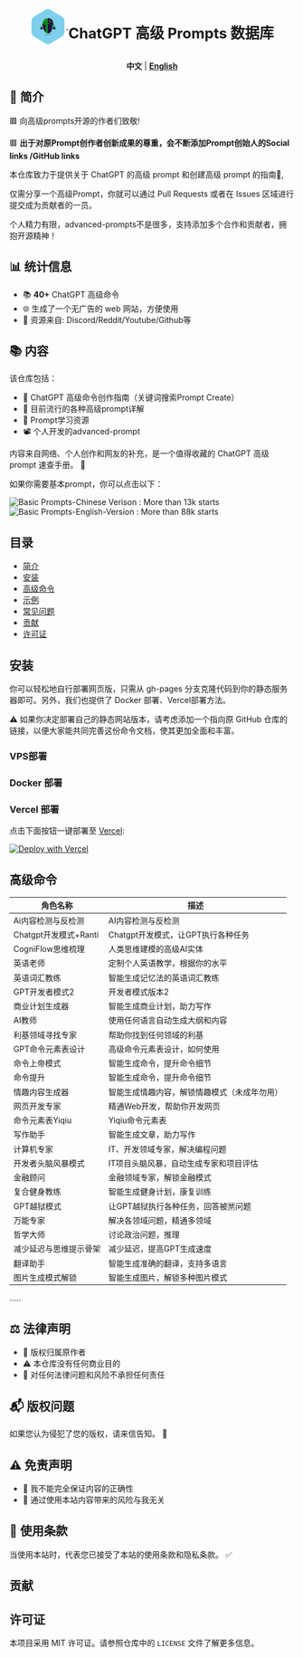 <div align="center">
  <a href="https://prompt.garyhou2023.info/">
    <img src="./template/img/logo.svg" alt="Logo" width="64" height="64" style="vertical-align: middle;">
  </a>
  <h1 style="font-size: 1.6rem; display: inline-block; vertical-align: middle;"> ChatGPT 高级 Prompts 数据库 </h1>
</div>
<p align="center">
  <strong>中文</strong> | <a href="./readme.md"><strong>English</strong></a>
</p>



## 📌 简介
🟥  向高级prompts开源的作者们致敬!

🟥  **出于对原Prompt创作者创新成果的尊重，会不断添加Prompt创始人的Social links /GitHub links**

本仓库致力于提供关于 ChatGPT 的高级 prompt 和创建高级 prompt 的指南📖,

仅需分享一个高级Prompt，你就可以通过 Pull Requests 或者在 Issues 区域进行提交成为贡献者的一员。

个人精力有限，advanced-prompts不是很多，支持添加多个合作和贡献者，拥抱开源精神！


## 📊 统计信息

- 📚 **40+** ChatGPT 高级命令
- 🌐 生成了一个无广告的 web 网站，方便使用
- 🛄 资源来自: Discord/Reddit/Youtube/Github等

## 📚 内容

该仓库包括：
- 📘 ChatGPT 高级命令创作指南（关键词搜索Prompt Create）
- 📙 目前流行的各种高级prompt详解
- 📕 Prompt学习资源
- 📽️ 个人开发的advanced-prompt

内容来自网络、个人创作和网友的补充，是一个值得收藏的 ChatGPT 高级 prompt 速查手册。 🌟

如果你需要基本prompt，你可以点击以下：

![Basic Prompts-Chinese Verison](https://github.com/PlexPt/awesome-chatgpt-prompts-zh) : More than 13k starts
![Basic Prompts-English-Version](https://github.com/f/awesome-chatgpt-prompts) : More than 88k starts 



## 目录

- [简介](#简介)
- [安装](#安装)
- [高级命令](#高级命令)
- [示例](#示例)
- [常见问题](#常见问题)
- [贡献](#贡献)
- [许可证](#许可证)

## 安装

你可以轻松地自行部署网页版，只需从 gh-pages 分支克隆代码到你的静态服务器即可。另外，我们也提供了 Docker 部署、Vercel部署方法。

⚠️ 如果你决定部署自己的静态网站版本，请考虑添加一个指向原 GitHub 仓库的链接，以便大家能共同完善这份命令文档，使其更加全面和丰富。



### VPS部署


### Docker 部署

### Vercel 部署

点击下面按钮一键部署至 [Vercel](https://vercel.com):

[![Deploy with Vercel](https://vercel.com/button)](https://vercel.com/new/clone?repository-url=https://github.com/hougarry/chatgpt-advanced-prompts)



## 高级命令


| 角色名称                     | 描述                                       |
| ---------------------------- | ------------------------------------------ |
| Ai内容检测与反检测            | AI内容检测与反检测                          |
| Chatgpt开发模式+Ranti        | Chatgpt开发模式，让GPT执行各种任务        |
| CogniFlow思维梳理            | 人类思维建模的高级AI实体                   |
| 英语老师                    | 定制个人英语教学，根据你的水平              |
| 英语词汇教练                | 智能生成记忆法的英语词汇教练               |
| GPT开发者模式2              | 开发者模式版本2                            |
| 商业计划生成器               | 智能生成商业计划，助力写作                |
| AI教师                      | 使用任何语言自动生成大纲和内容            |
| 利基领域寻找专家            | 帮助你找到任何领域的利基                  |
| GPT命令元素表设计           | 高级命令元素表设计，如何使用              |
| 命令上帝模式                | 智能生成命令，提升命令细节                |
| 命令提升                    | 智能生成命令，提升命令细节                |
| 情趣内容生成器              | 智能生成情趣内容，解锁情趣模式（未成年勿用） |
| 网页开发专家                | 精通Web开发，帮助你开发网页               |
| 命令元素表Yiqiu             | Yiqiu命令元素表                           |
| 写作助手                    | 智能生成文章，助力写作                    |
| 计算机专家                  | IT、开发领域专家，解决编程问题            |
| 开发者头脑风暴模式          | IT项目头脑风暴，自动生成专家和项目评估    |
| 金融顾问                    | 金融领域专家，解锁金融模式              |
| 复合健身教练                | 智能生成健身计划，康复训练                |
| GPT越狱模式                 | 让GPT越狱执行各种任务，回答被🈲️问题                        |
| 万能专家                    | 解决各领域问题，精通多领域              |
| 哲学大师                    | 讨论政治问题，推理                        |
| 减少延迟与思维提示骨架       | 减少延迟，提高GPT生成速度                 |
| 翻译助手                    | 智能生成准确的翻译，支持多语言            |
| 图片生成模式解锁            | 智能生成图片，解锁多种图片模式            |

.....



## ⚖️ 法律声明

- 📝 版权归属原作者
- ⚠️ 本仓库没有任何商业目的
- 🚫 对任何法律问题和风险不承担任何责任

## 📬 版权问题

如果您认为侵犯了您的版权，请来信告知。 💌

## ⚠️ 免责声明

- 🛑 我不能完全保证内容的正确性
- 🚫 通过使用本站内容带来的风险与我无关

## 📜 使用条款

当使用本站时，代表您已接受了本站的使用条款和隐私条款。 ✅


## 贡献



## 许可证

本项目采用 MIT 许可证。请参照仓库中的 `LICENSE` 文件了解更多信息。


